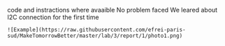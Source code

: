 code and instractions where avaaible
No problem faced
We leared about I2C connection for the first time

`![Example](https://raw.githubusercontent.com/efrei-paris-sud/MakeTomorrowBetter/master/lab/3/report/1/photo1.png)`
